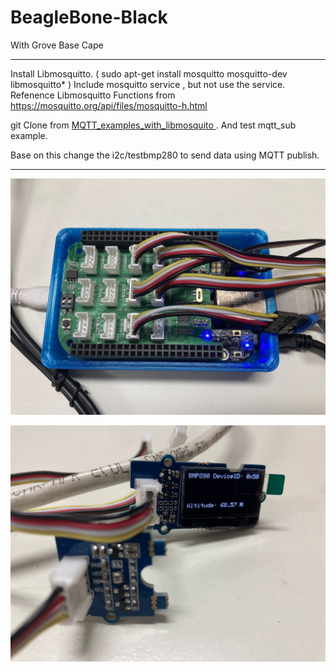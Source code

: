 # BeagleBone-Black

With Grove Base Cape

<hr>

Install Libmosquitto. ( sudo apt-get install mosquitto mosquitto-dev libmosquitto* ) Include mosquitto service , but not use the service. Refenence Libmosquitto Functions from https://mosquitto.org/api/files/mosquitto-h.html 

git Clone from <a href="https://github.com/positronic57/MQTT_examples_with_libmosquito" target="_blank"> MQTT_examples_with_libmosquito </a>. And test mqtt_sub example. 

Base on this change the i2c/testbmp280 to send data using MQTT publish.

<hr>

![alt text][def1]

[def1]: images/IMG_4914.jpg

![alt text][def2]

[def2]: images/IMG_4915.jpg
